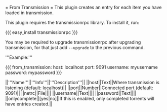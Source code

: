 = From Transmission =
This plugin creates an entry for each item you have loaded in transmission.

This plugin requires the transmissionrpc library. To install it, run:

{{{
easy_install transmissionrpc
}}}

You may be required to upgrade transmissionrpc after upgrading transmission, for that just add `--upgrade` to the previous command.

'''Example:'''

{{{
from_transmission:
  host: localhost
  port: 9091
  username: myusername
  password: mypassword
}}}

||'''Name'''||'''Info'''||'''Description'''||
||host||Text||Where transmission is listening (default: localhost)||
||port||Number||Connected port (default: 9091)||
||netrc||File||||
||username||Text||||
||password||Text||||
||onlycomplete||[yes|no]||If this is enabled, only completed torrents will have entries created.||
